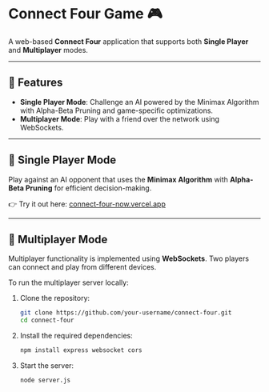 # Connect Four Game 🎮

A web-based **Connect Four** application that supports both **Single Player** and **Multiplayer** modes.

---

## 🚀 Features

- **Single Player Mode**: Challenge an AI powered by the Minimax Algorithm with Alpha-Beta Pruning and game-specific optimizations.
- **Multiplayer Mode**: Play with a friend over the network using WebSockets.

---

## 🧠 Single Player Mode

Play against an AI opponent that uses the **Minimax Algorithm** with **Alpha-Beta Pruning** for efficient decision-making.

👉 Try it out here: [connect-four-now.vercel.app](https://connect-four-now.vercel.app/)

---

## 👥 Multiplayer Mode

Multiplayer functionality is implemented using **WebSockets**. Two players can connect and play from different devices.


To run the multiplayer server locally:

1. Clone the repository:
   ```bash
   git clone https://github.com/your-username/connect-four.git
   cd connect-four
   ```

2. Install the required dependencies:
   ```bash
   npm install express websocket cors
   ```

3. Start the server:
   ```bash
   node server.js
   ```
